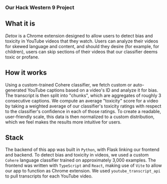 ### Our Hack Western 9 Project

## What it is

_Detox_ is a Chrome extension designed to allow users to detect bias and toxicity in YouTube videos that they watch. Users can analyze their videos for skewed language and content, and should they desire (for example, for children), users can skip sections of their videos that our classifier deems toxic or profane.

## How it works

Using a custom-trained Cohere classifier, we fetch custom or auto-generated YouTube captions based on a video's ID and analyze it for bias. The transcript is then split into "chunks", which are aggregates of roughly 3 consecutive captions. We compute an average "toxicity" score for a video by taking a weighted average of our classifier's toxicity ratings with respect to the classifier's confidence in each of those ratings. To create a readable, user-friendly scale, this data is then normalized to a custom distribution, which we feel makes the results more intuitive for users.

## Stack

The backend of this app was built in `Python`, with Flask linking our frontend and backend. To detect bias and toxicity in videos, we used a custom `Cohere` language classifier trained on approximately 3,000 examples. The frontend was written with `TypeScript` and `React`, making use of `Vite` to allow our app to function as Chrome extension. We used `youtube_transcript_api` to pull transcripts for each YouTube video.

